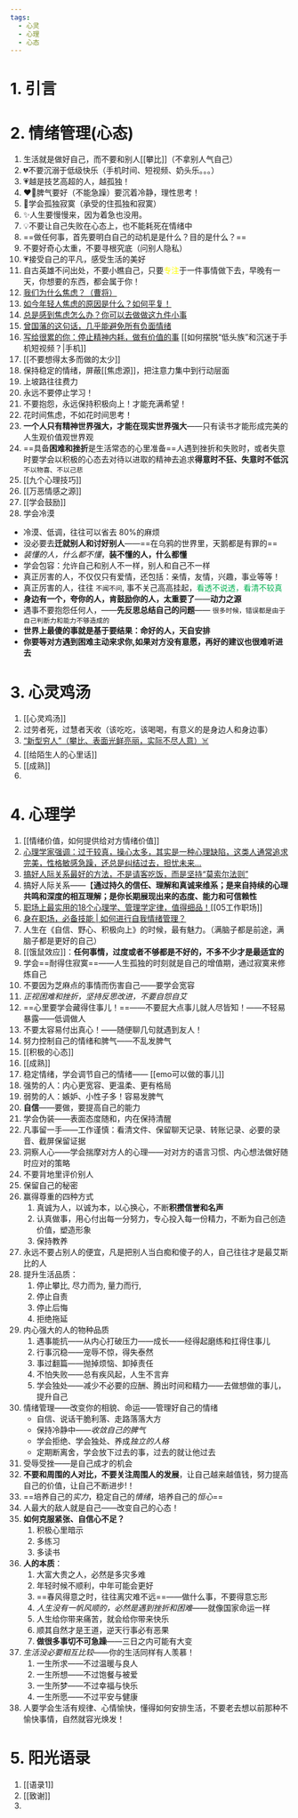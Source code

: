 ```yaml
---
tags:
  - 心灵
  - 心理
  - 心态
---
```


# 1. 引言


# 2. 情绪管理(心态)
1. 生活就是做好自己，而不要和别人[[攀比]]（不拿别人气自己）
2. 💔不要沉溺于低级快乐（手机时间、短视频、奶头乐。。。）
3. 💗越是技艺高超的人，越孤独！
4. ❤️‍🔥脾气要好（不能急躁）要沉着冷静，理性思考！
5. 🧊学会孤独寂寞（承受的住孤独和寂寞）
6. ✨人生要慢慢来，因为着急也没用。
7. 💡不要让自己失败在心态上，也不能耗死在情绪中
8. ==做任何事，首先要明白自己的动机是是什么？目的是什么？==
9. 不要好奇心太重，不要寻根究底（问别人隐私）
10. 💗接受自己的平凡，感受生活的美好
11. 自古英雄不问出处，不要小瞧自己，只要<font color="#ffff00">专注</font>于一件事情做下去，早晚有一天，你想要的东西，都会属于你！
12. [我们为什么焦虑？（曹将）](https://mp.weixin.qq.com/s/0oeZRtRNpi32rwjTF6yNuA)
13. [如今年轻人焦虑的原因是什么？如何平复！](https://mp.weixin.qq.com/s?__biz=MzI2MTk2Mzg5Ng==&mid=2247492539&idx=2&sn=834531405732c888b5b715b79559b348&scene=19#wechat_redirect)
14. [总是感到焦虑怎么办？你可以去做做这九件小事](https://mp.weixin.qq.com/s/ZIGD4z8ZITyu8J9Av1mWNw)
15. [曾国藩的这句话，几乎能避免所有负面情绪](https://mp.weixin.qq.com/s/BJ4r8GyWbLOtnf_YaqLhvQ)
16. [写给很累的你：停止精神内耗，做有价值的事](https://mp.weixin.qq.com/s/RvAfg9w1rxde4cjShBMkMw) [[如何摆脱“低头族”和沉迷于手机短视频？|手机]]
17. [[不要想得太多而做的太少]]
18. 保持稳定的情绪，屏蔽[[焦虑源]]，把注意力集中到行动层面
19. 上坡路往往费力
20. 永远不要停止学习！
21. 不要抱怨，永远保持积极向上！才能充满希望！
22. 花时间焦虑，不如花时间思考！
23. **一个人只有精神世界强大，才能在现实世界强大**——只有读书才能形成完美的人生观价值观世界观
24. ==具备**困难和挫折**是生活常态的心里准备==人遇到挫折和失败时，或者失意时要学会以积极的心态去对待以进取的精神去追求**得意时不狂、失意时不低沉**`不以物喜、不以己悲`
25. [[九个心理技巧]]
26. [[万恶情感之源]]
27. [[学会鼓励]]
28. 学会冷漠
- 冷漠、低调，往往可以省去 80%的麻烦
- 没必要去**迁就别人和讨好别人**——==在乌鸦的世界里，天鹅都是有罪的==
- *装懂的人，什么都不懂*，**装不懂的人，什么都懂**
- 学会包容：允许自己和别人不一样，别人和自己不一样
- 真正厉害的人，不仅仅只有爱情，还包括：亲情，友情，兴趣，事业等等！
- 真正厉害的人，往往 `不闻不问`, 事不关己高高挂起，<font color="#00b050">看透不说透，看清不较真</font>
- **身边有一个，夸你的人，肯鼓励你的人，太重要了**——**动力之源**
- 遇事不要抱怨任何人，——**先反思总结自己的问题**—— `很多时候，错误都是由于自己判断力和能力不够造成的`
- **世界上最傻的事就是基于要结果：命好的人，天自安排**
- **你要等对方遇到困难主动来求你,如果对方没有意愿，再好的建议也很难听进去**

# 3. 心灵鸡汤
1. [[心灵鸡汤]]
2. 过劳者死，过慧者天收（该吃吃，该喝喝，有意义的是身边人和身边事）
3. [“新型穷人”（攀比、表面光鲜亮丽，实际不尽人意）☠️](https://mp.weixin.qq.com/s?__biz=MzI2MTk2Mzg5Ng==&mid=2247487510&idx=1&sn=770b3681a9240ee08e5c7c7c15823bd3&scene=19#wechat_redirect)
4. [[给陌生人的心里话]]
5. [[成熟]]
6. 


# 4. 心理学
1. [[情绪价值，如何提供给对方情绪价值]]
2. [心理学家强调：过于较真，操心太多，其实是一种心理缺陷，这类人通常追求完美，性格敏感急躁，还总是纠结过去，担忧未来...](https://mp.weixin.qq.com/s/anjxNTK2yZE4ail0bRtRAQ)
3. [搞好人际关系最好的方法，不是请客吃饭，而是坚持“莫索尔法则”](https://mp.weixin.qq.com/s/9BTGSbcgU_tl3-sOUKOvDw)
4. 搞好人际关系——【**通过持久的信任、理解和真诚来维系；是来自持续的心理共鸣和深度的相互理解；是你长期展现出来的态度、能力和可信赖性**
5. [职场上最实用的18个心理学、管理学定律，值得细品！](https://mp.weixin.qq.com/s?__biz=MzI2MTk2Mzg5Ng==&mid=2247487186&idx=1&sn=4d2229168df7ea51d2bc3c9f1414a9bf&scene=19#wechat_redirect)[[05工作职场]]
6. [身在职场，必备技能 | 如何进行自我情绪管理？](https://mp.weixin.qq.com/s/pLr6cPMQuqhZHGFK-psNqA)
7. 人生在《自信、野心、积极向上》的时候，最有魅力。（满脑子都是前途，满脑子都是更好的自己）
8. [[饿鼠效应]]：**任何事情，过度或者不够都是不好的，不多不少才是最适宜的**
9. 学会==耐得住寂寞==——人生孤独的时刻就是自己的增值期，通过寂寞来修炼自己
10. 不要因为芝麻点的事情而伤害自己——要学会宽容
11. *正视困难和挫折，坚持反思改进，不要自怨自艾*
12. ==心里要学会藏得住事儿！==——不要屁大点事儿就人尽皆知！——不轻易暴露——低调做人
13. 不要太容易付出真心！——随便聊几句就遇到友人！
14. 努力控制自己的情绪和脾气——不乱发脾气
15. [[积极的心态]]
16. [[成熟]]
17. 稳定情绪，学会调节自己的情绪—— [[emo可以做的事儿]]
18. 强势的人：内心更宽容、更温柔、更有格局
19. 弱势的人：嫉妒、小性子多！容易发脾气
20. **自信**——要做，要提高自己的能力
21. 学会伪装——表面态度随和，内在保持清醒
22. 凡事留一手——工作谨慎：看清文件、保留聊天记录、转账记录、必要的录音、截屏保留证据
23. 洞察人心——学会揣摩对方人的心理——对对方的语言习惯、内心想法做好随时应对的策略
24. 不要背地里评价别人
25. 保留自己的秘密
26. 赢得尊重的四种方式
	1. 真诚为人，以诚为本，以心换心，不断**积攒信誉和名声**
	2. 认真做事，用心付出每一分努力，专心投入每一份精力，不断为自己创造价值，塑造形象
	3. 保持教养 
27. 永远不要占别人的便宜，凡是把别人当白痴和傻子的人，自己往往才是最艾斯比的人
28. 提升生活品质：
	1. 停止攀比, 尽力而为, 量力而行,
	2. 停止自责
	3. 停止后悔
	4. 拒绝拖延
29. 内心强大的人的物种品质
	1. 遇事能抗——从内心打破压力——成长——经得起磨练和扛得住事儿
	2. 行事沉稳——宠辱不惊，得失泰然
	3. 事过翻篇——抛掉烦恼、卸掉责任
	4. 不怕失败——总有疾风起，人生不言弃
	5. 学会独处——减少不必要的应酬、腾出时间和精力——去做想做的事儿，提升自己
30. 情绪管理——改变你的相貌、命运——管理好自己的情绪
	- 自信、说话干脆利落、走路落落大方
	- 保持冷静中——*收敛自己的脾气*
	- 学会拒绝、学会独处、养成*独立的人格*
	- 定期断离舍，学会放下过去的事，过去的就让他过去
31. 受辱受挫——是自己成才的机会
32. **不要和周围的人对比，不要关注周围人的发展**，让自己越来越值钱，努力提高自己的价值，让自己不断进步!！
33. ==培养自己的*实力*，稳定自己的*情绪*，培养自己的*恒心*==
34. 人最大的敌人就是自己——改变自己的心态！
35. **如何克服紧张、自信心不足？**
	1. 积极心里暗示
	2. 多练习
	3. 多读书
36. **人的本质**：
	1. 大富大贵之人，必然是多灾多难
	2. 年轻时候不顺利，中年可能会更好
	3. ==春风得意之时，往往离灾难不远==——做什么事，不要得意忘形
	4. *人生没有一帆风顺的，必然是遇到挫折和困难*——就像国家命运一样
	5. 人生给你带来痛苦，就会给你带来快乐
	6. 顺其自然才是王道，逆天行事必有恶果
	7. **做很多事切不可急躁**——三日之内可能有大变
37. *生活没必要相互比较*——你的生活同样有人羡慕！
	1. 一生所求——不过温暖与良人
	2. 一生所想——不过饱餐与被爱
	3. 一生所梦——不过幸福与快乐
	4. 一生所愿——不过平安与健康
38. 人要学会生活有规律、心情愉快，懂得如何安排生活，不要老去想以前那种不愉快事情，自然就容光焕发！


# 5. 阳光语录
1. [[语录1]]
2. [[致谢]]
3. 